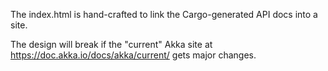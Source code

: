 The index.html is hand-crafted to link the Cargo-generated API docs into a site.

The design will break if the "current" Akka site at https://doc.akka.io/docs/akka/current/ gets major changes. 
